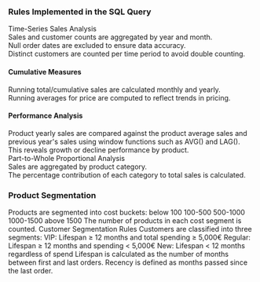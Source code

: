 ### Rules Implemented in the SQL Query
Time-Series Sales Analysis  
Sales and customer counts are aggregated by year and month.  
Null order dates are excluded to ensure data accuracy.  
Distinct customers are counted per time period to avoid double counting.  
#### Cumulative Measures  
Running total/cumulative sales are calculated monthly and yearly.  
Running averages for price are computed to reflect trends in pricing.  
#### Performance Analysis  
Product yearly sales are compared against the product average sales and previous year's sales using window functions such as AVG() and LAG().  
This reveals growth or decline performance by product.  
Part-to-Whole Proportional Analysis  
Sales are aggregated by product category.  
The percentage contribution of each category to total sales is calculated.  

### Product Segmentation
Products are segmented into cost buckets:
below 100
100-500
500-1000
1000-1500
above 1500
The number of products in each cost segment is counted.
Customer Segmentation Rules
Customers are classified into three segments:
VIP: Lifespan ≥ 12 months and total spending ≥ 5,000€
Regular: Lifespan ≥ 12 months and spending < 5,000€
New: Lifespan < 12 months regardless of spend
Lifespan is calculated as the number of months between first and last orders.
Recency is defined as months passed since the last order.
